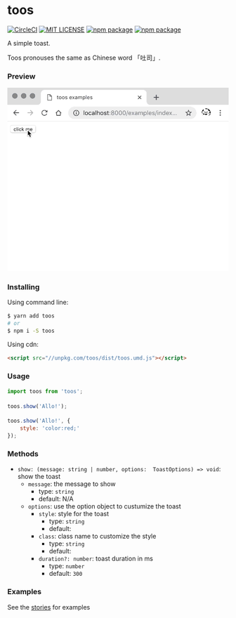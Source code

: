 toos
===

[![CircleCI](https://circleci.com/gh/wayou/toos.svg?style=svg)](https://circleci.com/gh/wayou/toos)
[![MIT LICENSE](https://img.shields.io/github/license/mashape/apistatus.svg)](./LICENSE)
[![npm package](https://img.shields.io/npm/v/toos.svg)](https://www.npmjs.com/package/toos)
[![npm package](https://img.shields.io/npm/dt/toos.svg)](https://www.npmjs.com/package/toos)


A simple toast.

Toos pronouses the same as Chinese word 「吐司」.


### Preview

![toos preview](./assets/preview.gif)


### Installing

Using command line:

```bash
$ yarn add toos
# or
$ npm i -S toos
```

Using cdn:

```html
<script src="//unpkg.com/toos/dist/toos.umd.js"></script>
```


### Usage

```js
import toos from 'toos';

toos.show('Allo!');

toos.show('Allo!', {
    style: 'color:red;'
});
```


### Methods

- `show: (message: string | number, options:  ToastOptions) => void`: show the toast
    - `message`: the message to show
        - type: `string`
        - default: N/A
    - `options`: use the option object to custumize the toast
        - `style`: style for the toast
            - type: `string`
            - default: ` `
        - `class`: class name to customize the style
            - type: `string`
            - default: ` `
        - `duration?: number`: toast duration in ms
            - type: `number`
            - default: `300`


### Examples

See the [stories](https://wayou.github.io/toos/) for examples








